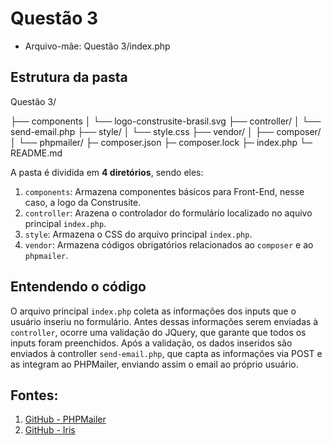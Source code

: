 # Questão 3

- Arquivo-mãe: Questão 3/index.php

## Estrutura da pasta
Questão 3/

├── components
│   └── logo-construsite-brasil.svg
├── controller/
│   └── send-email.php
├── style/
│   └── style.css
├── vendor/
│   ├── composer/
│   └── phpmailer/
├─ composer.json
├─ composer.lock
├─ index.php
└─ README.md

A pasta é dividida em **4 diretórios**, sendo eles:
1. `components`: Armazena componentes básicos para Front-End, nesse caso, a logo da Construsite.
2. `controller`: Arazena o controlador do formulário localizado no aquivo principal `index.php`.
3. `style`: Armazena o CSS do arquivo principal `index.php`.
4. `vendor`: Armazena códigos obrigatórios relacionados ao `composer` e ao `phpmailer`.


## Entendendo o código
O arquivo principal `index.php` coleta as informações dos inputs que o usuário inseriu no formulário. Antes dessas informações serem enviadas à `controller`, ocorre uma validação do JQuery, que garante que todos os inputs foram preenchidos. Após a validação, os dados inseridos são enviados à controller `send-email.php`, que capta as informações via POST e as integram ao PHPMailer, enviando assim o email ao próprio usuário.

## Fontes:
1. [GitHub - PHPMailer](https://github.com/PHPMailer/PHPMailer)
2. [GitHub - Iris](https://github.com/becanmccotemig/iris)
